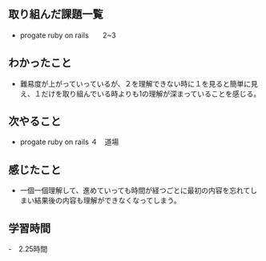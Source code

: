  ## 取り組んだ課題一覧
- progate ruby on rails　　2~3

 ## わかったこと 
- 難易度が上がっていっているが、２を理解できない時に１を見ると簡単に見え、１だけを取り組んでいる時よりも1の理解が深まっていることを感じる。
 ## 次やること 
- progate ruby on rails ４　道場
 ## 感じたこと
- 一個一個理解して、進めていっても時間が経つごとに最初の内容を忘れてしまい結果後の内容も理解ができなくなってしまう。
 ## 学習時間 
-　2.25時間
